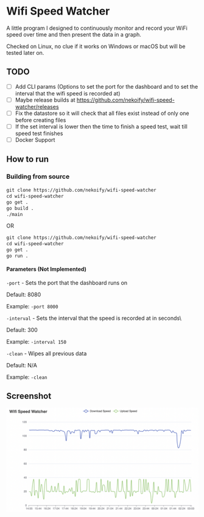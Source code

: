 # Wifi Speed Watcher

A little program I designed to continuously monitor and record your WiFi speed over time and then present the data in a graph.
 
Checked on Linux, no clue if it works on Windows or macOS but will be tested later on.

## TODO
- [ ] Add CLI params (Options to set the port for the dashboard and to set the interval that the wifi speed is recorded at)
- [ ] Maybe release builds at https://github.com/nekoify/wifi-speed-watcher/releases
- [ ] Fix the datastore so it will check that all files exist instead of only one before creating files
- [ ] If the set interval is lower then the time to finish a speed test, wait till speed test finishes
- [ ] Docker Support

## How to run
### Building from source
```
git clone https://github.com/nekoify/wifi-speed-watcher
cd wifi-speed-watcher
go get .
go build .
./main
```
OR
```
git clone https://github.com/nekoify/wifi-speed-watcher
cd wifi-speed-watcher
go get .
go run .
```
#### Parameters (Not Implemented)
`-port` - Sets the port that the dashboard runs on
 
 Default: 8080
  
 Example: `-port 8000`
  
`-interval` - Sets the interval that the speed is recorded at in seconds\
  
 Default: 300
  
 Example: `-interval 150`
 
 `-clean` - Wipes all previous data
  
 Default: N/A
  
 Example: `-clean`

## Screenshot

![Screenshot](https://raw.githubusercontent.com/nekoify/wifi-speed-watcher/main/assets/screenshot1.png)



